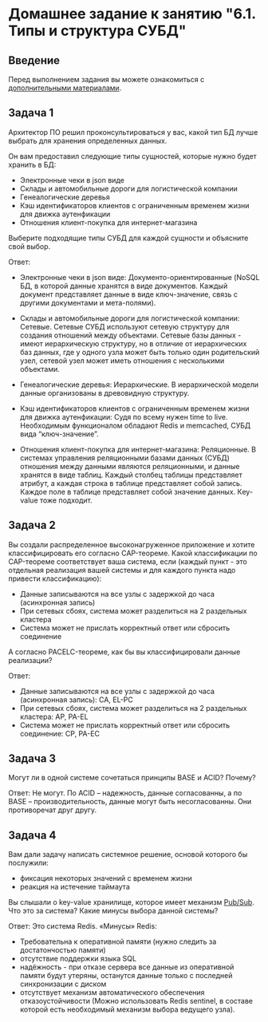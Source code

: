 # Домашнее задание к занятию "6.1. Типы и структура СУБД"

## Введение

Перед выполнением задания вы можете ознакомиться с 
[дополнительными материалами](https://github.com/netology-code/virt-homeworks/tree/master/additional/README.md).

## Задача 1

Архитектор ПО решил проконсультироваться у вас, какой тип БД 
лучше выбрать для хранения определенных данных.

Он вам предоставил следующие типы сущностей, которые нужно будет хранить в БД:

- Электронные чеки в json виде
- Склады и автомобильные дороги для логистической компании
- Генеалогические деревья
- Кэш идентификаторов клиентов с ограниченным временем жизни для движка аутенфикации
- Отношения клиент-покупка для интернет-магазина

Выберите подходящие типы СУБД для каждой сущности и объясните свой выбор.

Ответ:

- Электронные чеки в json виде: Документо-ориентированные (NoSQL БД, в которой данные хранятся в виде документов. Каждый документ представляет данные в виде ключ-значение, связь с другими документами и мета-полями).
- Склады и автомобильные дороги для логистической компании: Сетевые. Сетевые СУБД используют сетевую структуру для создания отношений между объектами. Сетевые базы данных - имеют иерархическую структуру, но в отличие от иерархических баз данных, где у одного узла может быть только один родительский узел, сетевой узел может иметь отношения с несколькими объектами.
- Генеалогические деревья: Иерархические. В иерархической модели данные организованы в древовидную структуру.

- Кэш идентификаторов клиентов с ограниченным временем жизни для движка аутенфикации: Судя по всему нужен time to live. Необходимым функционалом обладают Redis и memcached, СУБД вида “ключ-значение”. 


- Отношения клиент-покупка для интернет-магазина: Реляционные. В системах управления реляционными базами данных (СУБД) отношения между данными являются реляционными, и данные хранятся в виде таблиц. Каждый столбец таблицы представляет атрибут, а каждая строка в таблице представляет собой запись. Каждое поле в таблице представляет собой значение данных. Кey-value тоже подходит.


## Задача 2

Вы создали распределенное высоконагруженное приложение и хотите классифицировать его согласно 
CAP-теореме. Какой классификации по CAP-теореме соответствует ваша система, если 
(каждый пункт - это отдельная реализация вашей системы и для каждого пункта надо привести классификацию):

- Данные записываются на все узлы с задержкой до часа (асинхронная запись)
- При сетевых сбоях, система может разделиться на 2 раздельных кластера
- Система может не прислать корректный ответ или сбросить соединение

А согласно PACELC-теореме, как бы вы классифицировали данные реализации?


Ответ:

- Данные записываются на все узлы с задержкой до часа (асинхронная запись): CA, EL-PC
- При сетевых сбоях, система может разделиться на 2 раздельных кластера: AP, PA-EL
- Система может не прислать корректный ответ или сбросить соединение: CP, PA-EC


## Задача 3

Могут ли в одной системе сочетаться принципы BASE и ACID? Почему?

Ответ:
Не могут. По ACID – надежность, данные согласованны, а по BASE – производительность, данные могут быть несогласованны. Они противоречат друг другу.


## Задача 4

Вам дали задачу написать системное решение, основой которого бы послужили:

- фиксация некоторых значений с временем жизни
- реакция на истечение таймаута

Вы слышали о key-value хранилище, которое имеет механизм [Pub/Sub](https://habr.com/ru/post/278237/). 
Что это за система? Какие минусы выбора данной системы?

Ответ:
Это система Redis.
«Минусы» Redis:
- Требовательна к оперативной памяти (нужно следить за достатончостью памяти)
- отсутствие поддержки языка SQL
- надёжность - при отказе сервера все данные из оперативной памяти будут утеряны, останутся данные только с последней синхронизации с диском
- отсутствует механизм автоматического обеспечения отказоустойчивости (Можно использовать Redis sentinel, в составе которой есть необходимый механизм выбора ведущего узла).


